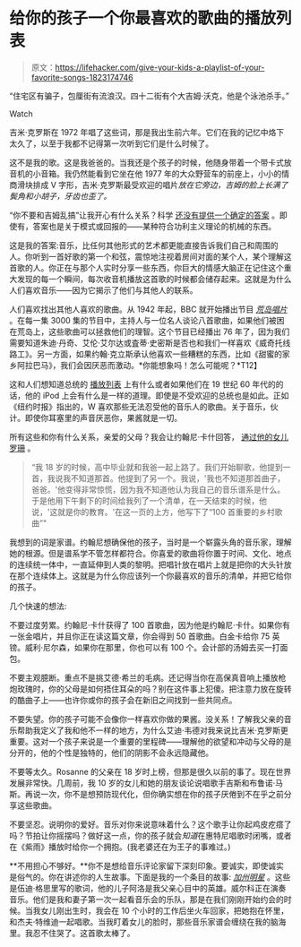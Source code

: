 # 给你的孩子一个你最喜欢的歌曲的播放列表

> 原文：<https://lifehacker.com/give-your-kids-a-playlist-of-your-favorite-songs-1823174746>

“住宅区有骗子，包厘街有流浪汉。四十二街有个大吉姆·沃克，他是个泳池杀手。”

Watch

吉米·克罗斯在 1972 年唱了这些词，那是我出生前六年。它们在我的记忆中烙下太久了，以至于我都不记得第一次听到它们是什么时候了。

这不是我的歌。这是我爸爸的。当我还是个孩子的时候，他随身带着一个带卡式放音机的小音箱。我仍然能看到它坐在他 1977 年的大众野营车的前座上，小小的情商滑块排成 V 字形，吉米·克罗斯最受欢迎的唱片*放在它旁边，吉姆的脸上长满了鬓角和小胡子，牙齿也歪了。* 

“你不要和吉姆乱搞”让我开心有什么关系？科学 [还没有提供一个确定的答案](https://www.vox.com/science-and-health/2016/2/4/10915492/why-do-we-like-music) 。即使有，答案也是关于模式或回报的——某种符合功利主义理论的机械的东西。

这是我的答案:音乐，比任何其他形式的艺术都更能直接告诉我们自己和周围的人。你听到一首好歌的第一个和弦，震惊地注视着房间对面的某个人，某个理解这首歌的人。你正在与那个人实时分享一些东西，你巨大的情感大脑正在记住这个重大发现的每一个瞬间，每次收音机播放这首歌的时候都会储存起来。这就是为什么人们喜欢音乐——因为它揭示了他们与其他人的联系。

人们喜欢找出其他人喜欢的歌曲。从 1942 年起，BBC 就开始播出节目 [*荒岛唱片*](http://www.bbc.co.uk/programmes/b006qnmr) 。在每一集 3000 集的节目中，主持人与一位名人谈论八首歌曲，如果他们被困在荒岛上，这些歌曲可以拯救他们的理智。这个节目已经播出 76 年了，因为我们需要知道朱迪·丹奇、艾伦·艾尔达或査蒂·史密斯是否也和我们一样喜欢《威奇托线路工》。另一方面，如果约翰·克立斯承认他喜欢一些糟糕的东西，比如《甜蜜的家乡阿拉巴马》，我们会因厌恶而激动。*你能想象吗！怎么可能呢？*T12】

这和人们想知道总统的 [播放列表](https://obamawhitehouse.archives.gov/blog/2015/08/14/white-house-just-joined-spotify-listen-presidents-summer-playlist) 上有什么或者如果他们在 19 世纪 60 年代的的话，他的 iPod 上会有什么是一样的道理。即使是不受欢迎的总统也是如此。正如《纽约时报》指出的，W 喜欢那些无法忍受他的音乐人的歌曲。关于音乐，伙计。即使你耳塞里的声音厌恶你，果酱就是一切。

所有这些和你有什么关系，亲爱的父母？我会让约翰尼·卡什回答， [通过他的女儿罗珊](https://www.npr.org/2011/08/19/113496614/rosanne-cash-runs-down-her-fathers-list) 。

> “我 18 岁的时候，高中毕业就和我爸一起上路了。我们开始聊歌，他提到一首，我说我不知道那首。他提到了另一个。我说，'我也不知道那首曲子，爸爸。'他变得非常惊慌，因为我不知道他认为我自己的音乐谱系是什么。于是他用下午剩下的时间给我列了一个清单，在一天结束的时候，他说，'这就是你的教育。'在这一页的上方，他写下了“100 首重要的乡村歌曲”"

我想到的词是家谱。约翰尼想确保他的孩子，当时是一个崭露头角的音乐家，理解她的根源。但是谱系学不管怎样都符合。你喜爱的歌曲将你置于时间、文化、地点的连续统一体中，一直延伸到人类的黎明。把唱针放在唱片上就是把你的大头针放在那个连续体上。这就是为什么你应该列一个你最喜欢的音乐的清单，并把它给你的孩子。

几个快速的想法:

不要过度劳累。约翰尼·卡什获得了 100 首歌曲，因为他是约翰尼·卡什。如果你有一张金唱片，并且你正在读这篇文章，你会得到 50 首歌曲。白金卡给你 75 英镑。威利·尼尔森，如果你在那里，你也可以有 100 个。会计部的汤姆去买一打面包。

不要主观臆断。重点不是挑艾德·希兰的毛病。还记得当你在高保真音响上播放枪炮玫瑰时，你的父母是如何捂住耳朵的吗？别在这件事上犯傻。把注意力放在旋转的酷曲子上——也许你或你的孩子会在新旧之间找到一些共同点。

不要失望。你的孩子可能不会像你一样喜欢你做的果酱。没关系！了解我父亲的音乐帮助我定义了我和他不一样的地方，为什么艾迪·韦德对我来说比吉米·克罗斯更重要。这对一个孩子来说是一个重要的里程碑——理解他的欲望和冲动与父母的是分开的，他的个性是独特的，他们的阴影不会永远隐藏他。

不要等太久。Rosanne 的父亲在 18 岁时上榜，但那是很久以前的事了。现在世界发展非常快。几周前，我 10 岁的女儿和她的朋友谈论说唱歌手吉斯和布鲁诺·马斯。再说一次，你不是想预防现代化，但你确实想在你的孩子厌倦到不在乎之前分享这些歌曲。

不要坚忍。说明你的爱好。音乐对你来说意味着什么？这个歌手让你起鸡皮疙瘩了吗？节拍让你摇摆吗？做好这一点，你的孩子就会*知道*在惠特尼唱歌时闭嘴，或者在《紫雨》播放时给你一个拥抱。(我老婆还在为王子的事难过。)

**不用担心不够好。**你不是想给音乐评论家留下深刻印象。要诚实，即使诚实是俗气的。你在讲述你的人生故事。下面是我的一个条目的故事: [*加州明星*](https://www.youtube.com/watch?v=gxzMbAMO73k) 。这些是伍迪·格思里写的歌词，他的儿子阿洛是我父亲心目中的英雄。威尔科正在演奏音乐。他们是我和妻子第一次一起看音乐会的乐队，那是在我们刚刚开始约会的时候。当我女儿刚出生时，我会在 10 个小时的工作后坐火车回家，把她抱在怀里，和杰夫·特维迪一起唱歌。当我盯着女儿的脸时，那些音乐家谱会缠绕在我的脑海里。我忍不住哭了。这首歌太棒了。
